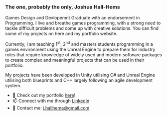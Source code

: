 ### The one, probably the only, Joshua Hall-Hems

Games Design and Devlopemnt Graduate with an endorsement in Programming. I live and breathe games programming, with a strong need to tackle difficult problems and come up with creative solutions. You can find some of my projects on here and my portfolio website.

Currently, I am teaching 1<sup>st</sup>, 2<sup>nd</sup> and masters students programming in a games environment using the Unreal Engine to prepare them for industry roles that require knowledge of widely used and modern software packages to create complex and meaningful projects that can be used in their portfolio.

My projects have been developed in Unity utilising C# and Unreal Engine utilising both blueprints and C++ largely following an agile development system.

- 🔭 Check out my portfolio [here](https://joshh-h.wixsite.com/portfolio)!
- 📫 Connect with me through [LinkedIn](https://www.linkedin.com/in/josh-hall-hems-637b2a15b/)
- 💬 Contact me: j.hallhema@gmail.com

<!--
**JoshH-H/JoshH-H** is a ✨ _special_ ✨ repository because its `README.md` (this file) appears on your GitHub profile.

Here are some ideas to get you started:

- 🔭 I’m currently working on ...
- 🌱 I’m currently learning ...
- 👯 I’m looking to collaborate on ...
- 🤔 I’m looking for help with ...
- 💬 Ask me about ...
- 📫 How to reach me: ...
- 😄 Pronouns: ...
- ⚡ Fun fact: ...

OLD BIO
I'm a keen game developer with an interest with an interest for challenging problems and devising solutions to them such as game development. I enjoy the puzzle solving that comes with a challenge and trying my best to work throught he problem and get an improved result. Some of my projects can be found here. I am close to graduating Games Design and Development (Programming) with an avid interest in mechanic/gameplay design, game data analyitics and interactvie audio in games.
-->
